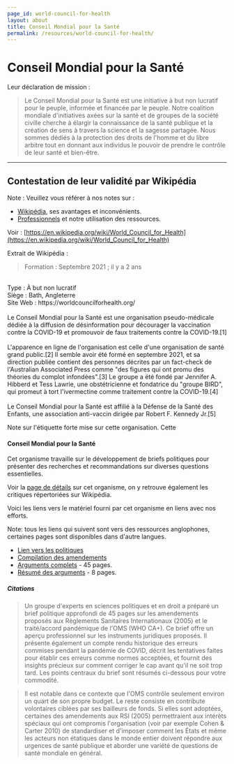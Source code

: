 ```yaml
---
page_id: world-council-for-health
layout: about
title: Conseil Mondial pour la Santé
permalink: /resources/world-council-for-health/
---
```



# Conseil Mondial pour la Santé

Leur déclaration de mission :
> Le Conseil Mondial pour la Santé est une initiative à but non lucratif pour le peuple, informée et financée par le peuple. Notre coalition mondiale d'initiatives axées sur la santé et de groupes de la société civille cherche à élargir la connaissance de la santé publique et la création de sens à travers la science et la sagesse partagée. Nous sommes dédiés à la protection des droits de l'homme et du libre arbitre tout en donnant aux individus le pouvoir de prendre le contrôle de leur santé et bien-être.

---
## Contestation de leur validité par Wikipédia

Note : Veuillez vous référer à nos notes sur :
- [Wikipédia](/resources/wikipedia/), ses avantages et inconvénients.
- [Professionnels](/resources/professionnels/) et notre utilisation des ressources.

Voir : [https://en.wikipedia.org/wiki/World_Council_for_Health](https://en.wikipedia.org/wiki/World_Council_for_Health)

Extrait de Wikipédia :

<!-- Note to editors: this following quote will display correctly in web-page -->
> Formation : Septembre 2021 ; il y a 2 ans
<br>
Type : À but non lucratif
<br>
Siège : Bath, Angleterre
<br>
Site Web : https://worldcouncilforhealth.org/
<br><br>
Le Conseil Mondial pour la Santé est une organisation pseudo-médicale dédiée à la diffusion de désinformation pour décourager la vaccination contre la COVID-19 et promouvoir de faux traitements contre la COVID-19.[1]
<br><br>
L'apparence en ligne de l'organisation est celle d'une organisation de santé grand public.[2] Il semble avoir été formé en septembre 2021, et sa direction publiée contient des personnes décrites par un fact-check de l'Australian Associated Press comme "des figures qui ont promu des théories du complot infondées".[3] Le groupe a été fondé par Jennifer A. Hibberd et Tess Lawrie, une obstétricienne et fondatrice du "groupe BIRD", qui promeut à tort l'ivermectine comme traitement contre la COVID-19.[4]
<br><br>
Le Conseil Mondial pour la Santé est affilié à la Défense de la Santé des Enfants, une association anti-vaccin dirigée par Robert F. Kennedy Jr.[5]

Note sur l'étiquette forte mise sur cette organisation. Cette


#### Conseil Mondial pour la Santé

Cet organisme travaille sur le développement de briefs politiques pour présenter des recherches et recommandations sur diverses questions essentielles.

Voir la [page de détails](/resources/world-council-for-health/) sur cet organisme, on y retrouve également les critiques répertoriées sur Wikipédia.

Voici les liens vers le matériel fourni par cet organisme en liens avec nos efforts.

Note: tous les liens qui suivent sont vers des ressources anglophones, certaines pages sont disponibles dans d'autre langues.

- [Lien vers les politiques](https://worldcouncilforhealth.org/policy/)
- [Compilation des amendements](https://worldcouncilforhealth.org/wp-content/uploads/2023/05/WGIHR_Redlined-words-of-Proposed-Amendement-Compilation-en.pdf)
- [Arguments complets](https://worldcouncilforhealth.org/wp-content/uploads/2023/06/Rejecting-Monopoly-Power-over-Global-Public-Health.-WCH-Policy-Brief-on-the-Proposed-IHR-Amendments-and-Pandemic-Treaty.pdf) - 45 pages.
- [Résumé des arguments](https://worldcouncilforhealth.org/wp-content/uploads/2023/07/WHOPolicyBriefSummary_FRENCH_V2.pdf) - 8 pages.


##### Citations

> Un groupe d'experts en sciences politiques et en droit a préparé un brief politique approfondi de 45 pages sur les amendements proposés aux Règlements Sanitaires Internationaux (2005) et le traité/accord pandémique de l'OMS (WHO CA+). Ce brief offre un aperçu professionnel sur les instruments juridiques proposés. Il présente également un compte rendu historique des erreurs commises pendant la pandémie de COVID, décrit les tentatives faites pour établir ces erreurs comme normes acceptées, et fournit des insights précieux sur comment corriger le cap avant qu'il ne soit trop tard. Les points centraux du brief sont résumés ci-dessous pour votre commodité.

> Il est notable dans ce contexte que l'OMS contrôle seulement environ un quart de son propre budget. Le reste consiste en contribute volontaires ciblées par ses bailleurs de fonds. Si elles sont adoptées, certaines des amendements aux RSI (2005) permettraient aux intérêts spéciaux qui ont compromis l'organisation (voir par exemple Cohen & Carter 2010) de standardiser et d'imposer comment les États et même les acteurs non étatiques dans le monde entier doivent répondre aux urgences de santé publique et aborder une variété de questions de santé mondiale en général.

